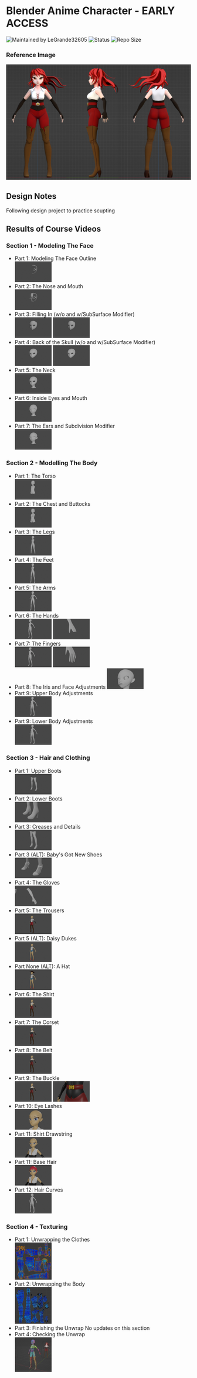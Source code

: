 # Blender Anime Character - EARLY ACCESS


![Maintained by LeGrande32605](https://img.shields.io/static/v1?label=Maintained%20by&message=LeGrande32605&color=blue)
![Status](https://img.shields.io/static/v1?label=Status&message=Work%20In%20Progress&color=yellow)
![Repo Size](https://img.shields.io/github/repo-size/legrande32605/GameDev-Blender-Anime-Character)

### Reference Image
![Anime Character](./Reference%20Images/references-final-character.png)

## Design Notes
Following design project to practice scupting


## Results of Course Videos
### Section 1 - Modeling The Face
- Part 1: Modeling The Face Outline   
[![Modeling The Face Outline](./Renders/Thumb%20-%20Modeling%20The%20Face%20Outline.png)](./Renders/Modeling%20The%20Face%20Outline.png)
- Part 2: The Nose and Mouth   
[![The Nose and Mouth](./Renders/Thumb%20-%20The%20Nose%20and%20Mouth.png)](./Renders/The%20Nose%20and%20Mouth.png)
- Part 3: Filling In (w/o and w/SubSurface Modifier)  
[![Filling In](./Renders/Thumb%20-%20Filling%20In.png)](./Renders/Filling%20In.png)
[![Filling In w/SubSurface](./Renders/Thumb%20-%20Filling%20In-SubSurface.png)](./Renders/Filling%20In-SubSurface.png)
- Part 4: Back of the Skull (w/o and w/SubSurface Modifier)  
[![Back of the Skull](./Renders/Thumb%20-%20Back%20of%20the%20Skull.png)](./Renders/Back%20of%20the%20Skull.png)
[![Back of the Skull](./Renders/Thumb%20-%20Back%20of%20the%20Skull-SubSurface.png)](./Renders/Back%20of%20the%20Skull-SubSurface.png)
- Part 5: The Neck   
[![The Neck](./Renders/Thumb%20-%20The%20Neck.png)](./Renders/The%20Neck.png)
- Part 6: Inside Eyes and Mouth   
[![Inside Eyes and Mouth](./Renders/Thumb%20-%20Inside%20Eyes%20and%20Mouth.png)](./Renders/Inside%20Eyes%20and%20Mouth.png)
- Part 7: The Ears and Subdivision Modifier   
[![The Ears and Subdivision Modifier](./Renders/Thumb%20-%20The%20Ears%20and%20Subdivision%20Modifier.png)](./Renders/The%20Ears%20and%20Subdivision%20Modifier.png)
### Section 2 - Modelling The Body
- Part 1: The Torso   
[![The Torso](./Renders/Thumb%20-%20The%20Torso.png)](./Renders/The%20Torso.png)
- Part 2: The Chest and Buttocks   
[![The Chest and Buttocks](./Renders/Thumb%20-%20The%20Chest%20and%20Buttocks.png)](./Renders/The%20Chest%20and%20Buttocks.png)
- Part 3: The Legs   
[![The Legs](./Renders/Thumb%20-%20The%20Legs.png)](./Renders/The%20Legs.png)
- Part 4: The Feet   
[![The Feet](./Renders/Thumb%20-%20The%20Feet.png)](./Renders/The%20Feet.png)
- Part 5: The Arms   
[![The Arms](./Renders/Thumb%20-%20The%20Arms.png)](./Renders/The%20Arms.png)
- Part 6: The Hands   
[![The Hands](./Renders/Thumb%20-%20The%20Hands.png)](./Renders/The%20Hands.png)
[![The Hand](./Renders/Thumb%20-%20The%20Hand.png)](./Renders/The%20Hand.png)
- Part 7: The Fingers   
[![The Fingers](./Renders/Thumb%20-%20The%20Fingers.png)](./Renders/The%20Fingers.png)
[![The Fingers - Up Close](./Renders/Thumb%20-%20The%20Fingers-close.png)](./Renders/The%20Fingers-close.png)
- Part 8: The Iris and Face Adjustments
[![Iris and Face Adjustments](./Renders/Thumb%20-%20Iris%20and%20Face.png)](./Renders/Iris%20and%20Face.png)
- Part 9: Upper Body Adjustments   
[![Upper Body Adjustments](./Renders/Thumb%20-%20Upper%20Body.png)](./Renders/Upper%20Body.png)
- Part 9: Lower Body Adjustments   
[![ULower Body Adjustments](./Renders/Thumb%20-%20Lower%20Body.png)](./Renders/Lower%20Body.png)
### Section 3 - Hair and Clothing
- Part 1: Upper Boots   
[![Upper Boots](./Renders/Thumb%20-%20Upper%20Boots.png)](./Renders/Upper%20Boots.png)
- Part 2: Lower Boots   
[![Lower Boots](./Renders/Thumb%20-%20Lower%20Boots.png)](./Renders/Lower%20Boots.png)
- Part 3: Creases and Details   
[![Creases and Details](./Renders/Thumb%20-%20Creases%20and%20Details.png)](./Renders/Creases%20and%20Details.png)
- Part 3 (ALT): Baby's Got New Shoes   
[![Baby's Got New Shoes](./Renders/Thumb%20-%20Alt%20Clothes-Shoes.png)](./Renders/Alt%20Clothes-Shoes.png)
- Part 4: The Gloves   
[![The Gloves](./Renders/Thumb%20-%20The%20Gloves.png)](./Renders/The%20Gloves.png)
- Part 5: The Trousers   
[![The Trousers](./Renders/Thumb%20-%20The%20Trousers.png)](./Renders/The%20Trousers.png)
- Part 5 (ALT): Daisy Dukes   
[![Daisy Dukes](./Renders/Thumb%20-%20Alt%20Clothes-Trousers.png)](./Renders/Alt%20Clothes-Trousers.png)
- Part None (ALT): A Hat  
[![Daisy Dukes](./Renders/Thumb%20-%20Alt%20Clothes-Hat.png)](./Renders/Alt%20Clothes-Hat.png)
- Part 6: The Shirt   
[![The Shirt](./Renders/Thumb%20-%20The%20Shirt.png)](./Renders/The%20Shirt.png)
- Part 7: The Corset   
[![The Corset](./Renders/Thumb%20-%20The%20Corset.png)](./Renders/The%20Corset.png)
- Part 8: The Belt   
[![The Belt](./Renders/Thumb%20-%20The%20Belt.png)](./Renders/The%20Belt.png)
- Part 9: The Buckle   
[![The Buckle](./Renders/Thumb%20-%20The%20Buckle.png)](./Renders/The%20Buckle.png)
[![The Buckle-Close](./Renders/Thumb%20-%20The%20Buckle-close.png)](./Renders/The%20Buckle-close.png)
- Part 10: Eye Lashes   
[![Eye Lashes](./Renders/Thumb%20-%20Facial%20Hair.png)](./Renders/Facial%20Hair.png)
- Part 11: Shirt Drawstring   
[![Shirt Drawstring](./Renders/Thumb%20-%20Drawstring.png)](./Renders/Drawstring.png)
- Part 11: Base Hair   
[![Base Hair](./Renders/Thumb%20-%20Base%20Hair.png)](./Renders/Base%20Hair.png)
- Part 12: Hair Curves   
[![Hair Curves](./Renders/Thumb%20-%20Hair%20Curves.png)](./Renders/Hair%20Curves.png)
### Section 4 - Texturing
- Part 1: Unwrapping the Clothes   
[![Unwrapping the Clothes](./UVUnwrap/Thumb%20-%20Unwrapping%20the%20Clothes.png)](./UVUnwrap/Clothes.png)
- Part 2: Unwrapping the Body   
[![Unwrapping the Body](./UVUnwrap/Thumb%20-%20Unwrapping%20the%20Body.png)](./UVUnwrap/Body.png)
- Part 3: Finishing the Unwrap 
No updates on this section
- Part 4: Checking the Unwrap   
[![Checking the Unwrap](./UVUnwrap/Thumb%20-%20Textured.png)](./UVUnwrap/Textured.png)
